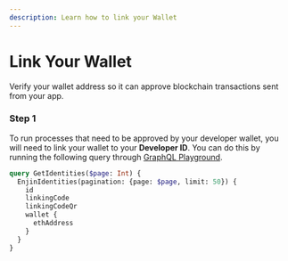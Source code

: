 ```yaml
---
description: Learn how to link your Wallet
---
```


# Link Your Wallet

Verify your wallet address so it can approve blockchain transactions sent from your app.

### **Step 1**

To run processes that need to be approved by your developer wallet, you will need to link your wallet to your **Developer ID**. You can do this by running the following query through [GraphQL Playground](http://jumpnet.cloud.enjin.io/).

```graphql
query GetIdentities($page: Int) {
  EnjinIdentities(pagination: {page: $page, limit: 50}) {
    id
    linkingCode
    linkingCodeQr
    wallet {
      ethAddress
    }
  }
}
```

